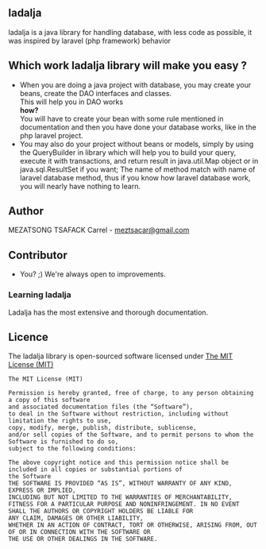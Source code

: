 ## ladalja
ladalja is a java library for handling database, with less code as possible, it was inspired by laravel (php framework) behavior

## Which work ladalja library will make you easy ?
* When you are doing a java project with database, you may create your beans, create the DAO interfaces and classes.<br>
This will help you in DAO works<br/>
**how?**<br/>
You will have to create your bean with some rule mentioned in documentation and then you have done your database works, like in the php laravel project.
* You may also do your project without beans or models, simply by using the QueryBuilder in library which will help you to build your query, execute it with transactions, and return result in java.util.Map object or in java.sql.ResultSet if you want;
The name of method match with name of laravel database method, thus if you know how laravel database work, you will nearly have nothing to learn.

## Author
MEZATSONG TSAFACK Carrel - [meztsacar@gmail.com](mailto:meztsacar@gmail.com)

## Contributor
* You? ;) We're always open to improvements.

### Learning ladalja
Ladalja has the most extensive and thorough documentation.
	

## Licence
The ladalja library is open-sourced software licensed under [The MIT License (MIT)](http://mit-license.org/) 
    
    The MIT License (MIT)

    Permission is hereby granted, free of charge, to any person obtaining a copy of this software 
    and associated documentation files (the “Software”), 
    to deal in the Software without restriction, including without limitation the rights to use, 
    copy, modify, merge, publish, distribute, sublicense, 
    and/or sell copies of the Software, and to permit persons to whom the Software is furnished to do so, 
    subject to the following conditions:

    The above copyright notice and this permission notice shall be included in all copies or substantial portions of 
    the Software
    THE SOFTWARE IS PROVIDED “AS IS”, WITHOUT WARRANTY OF ANY KIND, EXPRESS OR IMPLIED, 
    INCLUDING BUT NOT LIMITED TO THE WARRANTIES OF MERCHANTABILITY, 
    FITNESS FOR A PARTICULAR PURPOSE AND NONINFRINGEMENT. IN NO EVENT SHALL THE AUTHORS OR COPYRIGHT HOLDERS BE LIABLE FOR 
    ANY CLAIM, DAMAGES OR OTHER LIABILITY, 
    WHETHER IN AN ACTION OF CONTRACT, TORT OR OTHERWISE, ARISING FROM, OUT OF OR IN CONNECTION WITH THE SOFTWARE OR 
    THE USE OR OTHER DEALINGS IN THE SOFTWARE.

